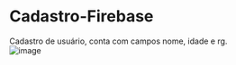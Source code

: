# Cadastro-Firebase
Cadastro de usuário, conta com campos nome, idade e rg. <br>
![image](https://user-images.githubusercontent.com/59184811/163265541-57153267-7373-4681-9d8d-e7a10a7ad5b7.png)
